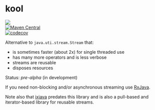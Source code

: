 # kool
<a href="https://travis-ci.org/davidmoten/kool"><img src="https://travis-ci.org/davidmoten/kool.svg"/></a><br/>
[![Maven Central](https://maven-badges.herokuapp.com/maven-central/com.github.davidmoten/kool/badge.svg?style=flat)](https://maven-badges.herokuapp.com/maven-central/com.github.davidmoten/kool)<br/>
[![codecov](https://codecov.io/gh/davidmoten/kool/branch/master/graph/badge.svg)](https://codecov.io/gh/davidmoten/kool)


Alternative to `java.uti.stream.Stream` that:

* is sometimes faster (about 2x) for single threaded use
* has many more operators and is less verbose
* streams are reusable
* disposes resources

Status: *pre-alpha* (in development)

If you need non-blocking and/or asynchronous streaming use [RxJava](https://github.com/ReactiveX/RxJava).

Note also that [ixjava](https://github.com/akarnokd/ixjava) predates this library and is also a pull-based and iterator-based library for reusable streams.



